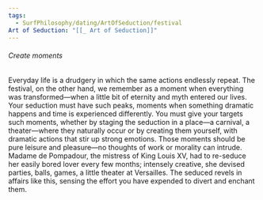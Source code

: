 ```yaml
---
tags:
  - SurfPhilosophy/dating/ArtOfSeduction/festival
Art of Seduction: "[[_ Art of Seduction]]"
---
```



###### Create moments
Everyday life is a drudgery in which the same actions endlessly repeat. The festival, on the other hand, we remember as a moment when everything was transformed—when a little bit of eternity and myth entered our lives. Your seduction must have such peaks, moments when something dramatic happens and time is experienced differently. You must give your targets such moments, whether by staging the seduction in a place—a carnival, a theater—where they naturally occur or by creating them yourself, with dramatic actions that stir up strong emotions. Those moments should be pure leisure and pleasure—no thoughts of work or morality can intrude. Madame de Pompadour, the mistress of King Louis XV, had to re-seduce her easily bored lover every few months; intensely creative, she devised parties, balls, games, a little theater at Versailles. The seduced revels in affairs like this, sensing the effort you have expended to divert and enchant them.